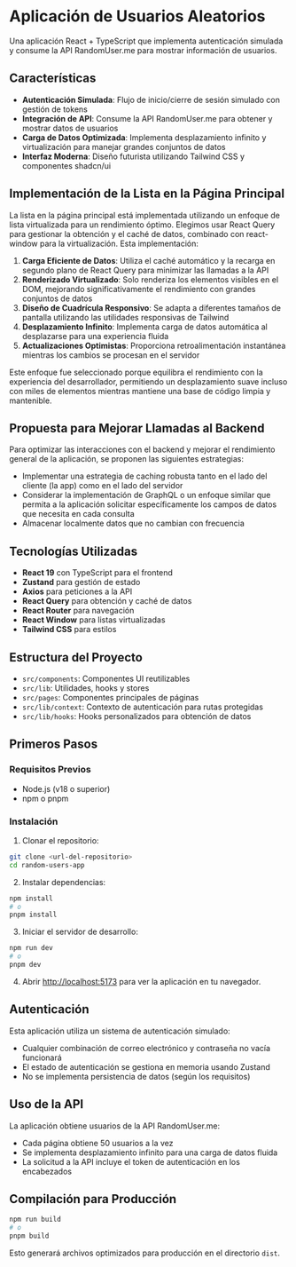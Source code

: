 # Aplicación de Usuarios Aleatorios

Una aplicación React + TypeScript que implementa autenticación simulada y consume la API RandomUser.me para mostrar información de usuarios.

## Características

- **Autenticación Simulada**: Flujo de inicio/cierre de sesión simulado con gestión de tokens
- **Integración de API**: Consume la API RandomUser.me para obtener y mostrar datos de usuarios
- **Carga de Datos Optimizada**: Implementa desplazamiento infinito y virtualización para manejar grandes conjuntos de datos
- **Interfaz Moderna**: Diseño futurista utilizando Tailwind CSS y componentes shadcn/ui

## Implementación de la Lista en la Página Principal

La lista en la página principal está implementada utilizando un enfoque de lista virtualizada para un rendimiento óptimo. Elegimos usar React Query para gestionar la obtención y el caché de datos, combinado con react-window para la virtualización. Esta implementación:

1. **Carga Eficiente de Datos**: Utiliza el caché automático y la recarga en segundo plano de React Query para minimizar las llamadas a la API
2. **Renderizado Virtualizado**: Solo renderiza los elementos visibles en el DOM, mejorando significativamente el rendimiento con grandes conjuntos de datos
3. **Diseño de Cuadrícula Responsivo**: Se adapta a diferentes tamaños de pantalla utilizando las utilidades responsivas de Tailwind
4. **Desplazamiento Infinito**: Implementa carga de datos automática al desplazarse para una experiencia fluida
5. **Actualizaciones Optimistas**: Proporciona retroalimentación instantánea mientras los cambios se procesan en el servidor

Este enfoque fue seleccionado porque equilibra el rendimiento con la experiencia del desarrollador, permitiendo un desplazamiento suave incluso con miles de elementos mientras mantiene una base de código limpia y mantenible.

## Propuesta para Mejorar Llamadas al Backend

Para optimizar las interacciones con el backend y mejorar el rendimiento general de la aplicación, se proponen las siguientes estrategias:

- Implementar una estrategia de caching robusta tanto en el lado del cliente (la app) como en el lado del servidor
- Considerar la implementación de GraphQL o un enfoque similar que permita a la aplicación solicitar específicamente los campos de datos que necesita en cada consulta
- Almacenar localmente datos que no cambian con frecuencia

## Tecnologías Utilizadas

- **React 19** con TypeScript para el frontend
- **Zustand** para gestión de estado
- **Axios** para peticiones a la API
- **React Query** para obtención y caché de datos
- **React Router** para navegación
- **React Window** para listas virtualizadas
- **Tailwind CSS** para estilos

## Estructura del Proyecto

- `src/components`: Componentes UI reutilizables
- `src/lib`: Utilidades, hooks y stores
- `src/pages`: Componentes principales de páginas
- `src/lib/context`: Contexto de autenticación para rutas protegidas
- `src/lib/hooks`: Hooks personalizados para obtención de datos

## Primeros Pasos

### Requisitos Previos

- Node.js (v18 o superior)
- npm o pnpm

### Instalación

1. Clonar el repositorio:

```bash
git clone <url-del-repositorio>
cd random-users-app
```

2. Instalar dependencias:

```bash
npm install
# o
pnpm install
```

3. Iniciar el servidor de desarrollo:

```bash
npm run dev
# o
pnpm dev
```

4. Abrir [http://localhost:5173](http://localhost:5173) para ver la aplicación en tu navegador.

## Autenticación

Esta aplicación utiliza un sistema de autenticación simulado:

- Cualquier combinación de correo electrónico y contraseña no vacía funcionará
- El estado de autenticación se gestiona en memoria usando Zustand
- No se implementa persistencia de datos (según los requisitos)

## Uso de la API

La aplicación obtiene usuarios de la API RandomUser.me:

- Cada página obtiene 50 usuarios a la vez
- Se implementa desplazamiento infinito para una carga de datos fluida
- La solicitud a la API incluye el token de autenticación en los encabezados

## Compilación para Producción

```bash
npm run build
# o
pnpm build
```

Esto generará archivos optimizados para producción en el directorio `dist`.